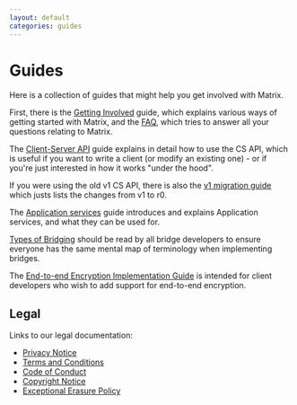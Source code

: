 ```yaml
---
layout: default
categories: guides
---
```

<div class="home">

  <h1>Guides</h1>

  <p>Here is a collection of guides that might help you get involved with Matrix.</p>
  <p>First, there is the <a href="./getting_involved.html" title="Getting Involved">Getting Involved</a> guide, which explains various ways of getting started with Matrix, and the <a href="./faq.html" title="FAQ">FAQ</a>, which tries to answer all your questions relating to Matrix.</p>
  <p>The <a href="/docs/guides/client-server.html" title="Client-Server API">Client-Server API</a> guide explains in detail how to use the CS API, which is useful if you want to write a client (or modify an existing one) - or if you're just interested in how it works "under the hood".</p>
  <p>If you were using the old v1 CS API, there is also the <a href="/docs/guides/client-server-migrating-from-v1.html">v1 migration guide</a> which justs lists the changes from v1 to r0.</p>
  <p>The <a href="./application_services.html" title="Application services">Application services</a> guide introduces and explains Application services, and what they can be used for.</p>
  <p><a href="./types-of-bridging.html">Types of Bridging</a> should be read by all bridge developers to ensure everyone has the same mental map of terminology when implementing bridges.</p>
  <p>The <a href="./e2e_implementation.html">End-to-end Encryption Implementation Guide</a> is intended for client developers who wish to add support for end-to-end encryption.</p>

</div>

## Legal

Links to our legal documentation:

 - [Privacy Notice](https://matrix.org/docs/guides/privacy_notice.html)
 - [Terms and Conditions](https://matrix.org/docs/guides/terms_and_conditions.html)
 - [Code of Conduct](https://matrix.org/docs/guides/code_of_conduct)
 - [Copyright Notice](https://matrix.org/docs/guides/copyright_notice)
 - [Exceptional Erasure Policy](https://matrix.org/docs/guides/exceptional_erasure_policy)
